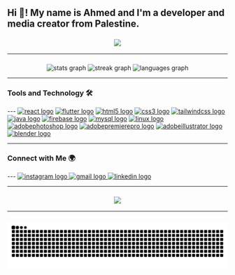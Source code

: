 <h2 align="left">Hi 👋! My name is Ahmed and I'm a developer and media creator from Palestine.</h2>

###

<!-- Visitor Badge Section -->
<section align="center">
 
  <img src="https://visitor-badge.laobi.icu/badge?page_id=AhmedFashafsha.AhmedFashafsha&" />
</section>

<hr>

### 

<!-- Stats Section -->
<section align="center">
 
  <img src="https://github-readme-stats.vercel.app/api?username=AhmedFashafsha&hide_title=false&hide_rank=false&show_icons=true&include_all_commits=true&count_private=true&disable_animations=false&theme=tokyonight&locale=en&hide_border=false&order=1" height="150" alt="stats graph" />
  <img src="https://streak-stats.demolab.com?user=AhmedFashafsha&locale=en&mode=daily&theme=tokyonight&hide_border=false&border_radius=5&order=3" height="150" alt="streak graph" />
  <img src="https://github-readme-stats.vercel.app/api/top-langs?username=AhmedFashafsha&locale=en&hide_title=false&layout=compact&card_width=320&langs_count=5&theme=tokyonight&hide_border=false&order=2" height="150" alt="languages graph" />
</section>

<hr>

###

<!-- Tech Stack Section -->
<section align="left">
  <h3>Tools and Technology 🛠️</h3>
 ---
  <a href="https://reactjs.org/" target="_blank"><img src="https://cdn.jsdelivr.net/gh/devicons/devicon/icons/react/react-original.svg" height="40" alt="react logo" /></a>
  <a href="https://flutter.dev/" target="_blank"><img src="https://cdn.jsdelivr.net/gh/devicons/devicon/icons/flutter/flutter-original.svg" height="40" alt="flutter logo" /></a>
  <a href="https://developer.mozilla.org/en-US/docs/Web/HTML" target="_blank"><img src="https://cdn.jsdelivr.net/gh/devicons/devicon/icons/html5/html5-original.svg" height="40" alt="html5 logo" /></a>
  <a href="https://developer.mozilla.org/en-US/docs/Web/CSS" target="_blank"><img src="https://cdn.jsdelivr.net/gh/devicons/devicon/icons/css3/css3-original.svg" height="40" alt="css3 logo" /></a>
  <a href="https://tailwindcss.com/" target="_blank"><img src="https://skillicons.dev/icons?i=tailwind" height="40" alt="tailwindcss logo" /></a>
  <a href="https://www.java.com/en/" target="_blank"><img src="https://cdn.jsdelivr.net/gh/devicons/devicon/icons/java/java-original.svg" height="40" alt="java logo" /></a>
  <a href="https://firebase.google.com/" target="_blank"><img src="https://cdn.jsdelivr.net/gh/devicons/devicon/icons/firebase/firebase-plain.svg" height="40" alt="firebase logo" /></a>
  <a href="https://www.mysql.com/" target="_blank"><img src="https://cdn.jsdelivr.net/gh/devicons/devicon/icons/mysql/mysql-original.svg" height="40" alt="mysql logo" /></a>
  <a href="https://www.linux.org/" target="_blank"><img src="https://cdn.jsdelivr.net/gh/devicons/devicon/icons/linux/linux-original.svg" height="40" alt="linux logo" /></a>
  <a href="https://www.adobe.com/products/photoshop.html" target="_blank"><img src="https://skillicons.dev/icons?i=ps" height="40" alt="adobephotoshop logo" /></a>
  <a href="https://www.adobe.com/products/premiere.html" target="_blank"><img src="https://skillicons.dev/icons?i=pr" height="40" alt="adobepremierepro logo" /></a>
  <a href="https://www.adobe.com/products/illustrator.html" target="_blank"><img src="https://skillicons.dev/icons?i=ai" height="40" alt="adobeillustrator logo" /></a>
  <a href="https://www.blender.org/" target="_blank"><img src="https://cdn.jsdelivr.net/gh/devicons/devicon/icons/blender/blender-original.svg" height="40" alt="blender logo" /></a>
</section>

<hr>

###

<!-- Connect With Me Section -->
<section align="left">
  <h3>Connect with Me 🌍</h3>
 ---
  <a href="https://www.instagram.com/ahmad.cool.9638" target="_blank">
    <img src="https://img.shields.io/static/v1?message=Instagram&logo=instagram&label=&color=E4405F&logoColor=white&labelColor=&style=for-the-badge" height="35" alt="instagram logo" />
  </a>
  <a href="ahmadcool200429@gmail.com" target="_blank">
    <img src="https://img.shields.io/static/v1?message=Gmail&logo=gmail&label=&color=D14836&logoColor=white&labelColor=&style=for-the-badge" height="35" alt="gmail logo" />
  </a>
  <a href="https://www.linkedin.com/in/ahmed-i-m-fashafsha-582401321" target="_blank">
    <img src="https://img.shields.io/static/v1?message=LinkedIn&logo=linkedin&label=&color=0077B5&logoColor=white&labelColor=&style=for-the-badge" height="35" alt="linkedin logo" />
  </a>
</section>

<hr>

###

<!-- GIF Section -->
<section align="center">
  
  <img src="https://media1.tenor.com/m/ITc1hNBSH_wAAAAd/coding-typing.gif" width="150" />
</section>

<hr>

###

<!-- Snake Animation Section -->
<section align="center">

  <img src="https://raw.githubusercontent.com/AhmedFashafsha/AhmedFashafsha/output/snake.svg" alt="Snake animation" width="700" />
</section>
